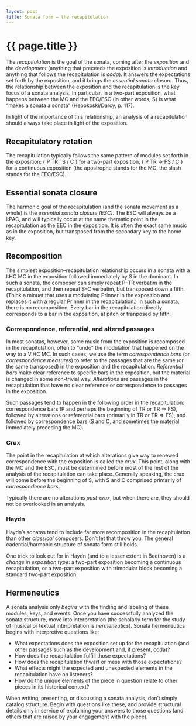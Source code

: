 ```yaml
---
layout: post
title: Sonata form – the recapitulation
---
```


{{ page.title }}
================

The *recapitulation* is the goal of the sonata, coming after the *exposition* and the *development* (anything that preceeds the exposition is *introduction* and anything that follows the recapitulation is *coda*). It answers the expectations set forth by the exposition, and it brings the *essential sonata closure*. Thus, the relationship between the exposition and the recapitulation is the key focus of a sonata analysis. In particular, in a two-part exposition, what happens between the MC and the EEC/ESC (in other words, S) is what “makes a sonata a sonata” (Hepokoski/Darcy, p. 117).

In light of the importance of this relationship, an analysis of a recapitulation should always take place in light of the exposition.

Recapitulatory rotation
-----------------------

The recapitulation typically follows the same pattern of modules set forth in the exposition: { P TR ’ S / C } for a two-part exposition, { P TR ⇒ FS / C } for a continuous exposition (the apostrophe stands for the MC, the slash stands for the EEC/ESC).

Essential sonata closure
------------------------

The harmonic goal of the recapitulation (and the sonata movement as a whole) is the *essential sonata closure (ESC)*. The ESC will always be a I:PAC, and will typically occur at the same thematic point in the recapitulation as the EEC in the exposition. It is often the exact same music as in the exposition, but transposed from the secondary key to the home key.

Recomposition
-------------

The simplest exposition–recapitulation relationship occurs in a sonata with a I:HC MC in the exposition followed immediately by S in the dominant. In such a sonata, the composer can simply repeat P–TR verbatim in the recapitulation, and then repeat S–C verbatim, but transposed down a fifth. (Think a minuet that uses a modulating Prinner in the exposition and replaces it with a regular Prinner in the recapitulation.) In such a sonata, there is no recomposition. Every bar in the recapitulation directly corresponds to a bar in the exposition, at pitch or tranposed by fifth.

### Correspondence, referential, and altered passages

In most sonatas, however, some music from the exposition is recomposed in the recapitulation, often to “undo” the modulation that happened on the way to a V:HC MC. In such cases, we use the term *correspondence bars* (or *correspondence measures*) to refer to the passages that are the same (or the same transposed) in the exposition and the recapitulation. *Referential bars* make clear reference to specific bars in the exposition, but the material is changed in some non-trivial way. *Alterations* are passages in the recapitulation that have no clear reference or correspondence to passages in the exposition.

Such passages tend to happen in the following order in the recapitulation: correspondence bars (P and perhaps the beginning of TR or TR ⇒ FS), followed by alterations or referential bars (primarily in TR or TR ⇒ FS), and followed by correspondence bars (S and C, and sometimes the material immediately preceding the MC).

### Crux

The point in the recapitulation at which alterations give way to renewed correspondence with the exposition is called the *crux*. This point, along with the MC and the ESC, must be determined before most of the rest of the analysis of the recapitulation can take place. Generally speaking, the crux will come before the beginning of S, with S and C comprised primarily of *correspondence bars*.

Typically there are no alterations *post-crux*, but when there are, they should not be overlooked in an analysis.

### Haydn

Haydn’s sonatas tend to include far more recomposition in the recapitulation than other *classical* composers. Don’t let that throw you. The general cadential/harmonic structure of sonata form still holds.

One trick to look out for in Haydn (and to a lesser extent in Beethoven) is a *change in exposition type*: a two-part exposition becoming a continuous recapitulation, or a two-part exposition with trimodular block becoming a standard two-part exposition.

Hermeneutics
------------

A sonata analysis only *begins* with the finding and labeling of these modules, keys, and events. Once you have successfully analyzed the sonata structure, move into interpretation (the scholarly term for the study of musical or textual interpretation is *hermeneutics*). Sonata hermeneutics begins with interpretive questions like:

- What expectations does the exposition set up for the recapitulation (and other passages such as the development and, if present, coda)?
- How does the recapitulation fulfill those expectations?
- How does the recapitulation thwart or mess with those expectations?
- What effects might the expected and unexpected elements in the recapitulation have on listeners?
- How do the unique elements of the piece in question relate to other pieces in its historical context?

When writing, presenting, or discussing a sonata analysis, don’t simply catalog structure. Begin with questions like these, and provide structural details only in service of explaining your answers to those questions (and others that are raised by your engagement with the piece).
